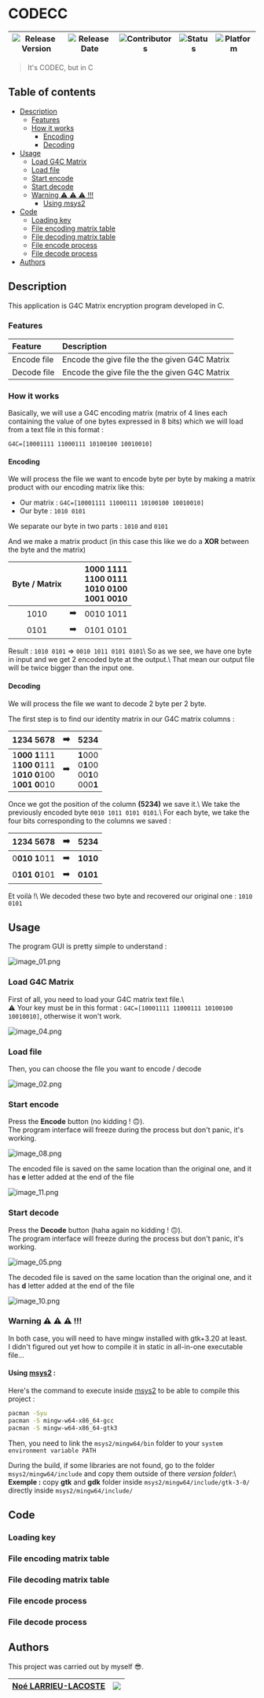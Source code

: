 # CODECC

| ![Release Version](https://img.shields.io/github/v/release/Nouuu/CODECC) | ![Release Date](https://img.shields.io/github/release-date/Nouuu/CODECC) | ![Contributors](https://img.shields.io/github/contributors/Nouuu/CODECC) | ![Status](https://img.shields.io/badge/Status-ended-red) | ![Platform](https://img.shields.io/badge/Platform-Windows%20%2F%20Linux-blue) |
|:------------------------------------------------------------------------:|:------------------------------------------------------------------------:|:------------------------------------------------------------------------:|:--------------------------------------------------------:|:-----------------------------------------------------------------------------:|

> It's CODEC, but in C

## Table of contents

- [Description](#description)
  - [Features](#features)
  - [How it works](#how-it-works)
    - [Encoding](#encoding)
    - [Decoding](#decoding)
- [Usage](#usage)
  - [Load G4C Matrix](#load-g4c-matrix)
  - [Load file](#load-file)
  - [Start encode](#start-encode)
  - [Start decode](#start-decode)
  - [Warning :warning: :warning: :warning: !!!](#warning----)
    - [Using msys2](#using-msys2-)
- [Code](#code)
  - [Loading key](#loading-key)
  - [File encoding matrix table](#file-encoding-matrix-table)
  - [File decoding matrix table](#file-decoding-matrix-table)
  - [File encode process](#file-encode-process)
  - [File decode process](#file-decode-process)
- [Authors](#authors)


## Description

This application is G4C Matrix encryption program developed in C.

### Features

| Feature     | Description                                   |
|:------------|:----------------------------------------------|
| Encode file | Encode the give file the the given G4C Matrix |
| Decode file | Encode the give file the the given G4C Matrix |

### How it works

Basically, we will use a G4C encoding matrix (matrix of 4 lines each
containing the value of one bytes expressed in 8 bits) which we will
load from a text file in this format :

`G4C=[10001111 11000111 10100100 10010010]`


#### Encoding

We will process the file we want to encode byte per byte by making a
matrix product with our encoding matrix like this:

- Our matrix : `G4C=[10001111 11000111 10100100 10010010]`
- Our byte : `1010 0101`

We separate our byte in two parts : `1010` and `0101`

And we make a matrix product (in this case this like we do a **XOR**
between the byte and the matrix)

| Byte / Matrix |               | 1000 1111<br>1100 0111<br>1010 0100<br>1001 0010 |
|:-------------:|:-------------:|:-------------------------------------------------|
|     1010      | :arrow_right: | 0010 1011                                        |
|     0101      | :arrow_right: | 0101 0101                                        |

Result : `1010 0101` => `0010 1011 0101 0101`\ So as we see, we have one
byte in input and we get 2 encoded byte at the output.\ That mean our
output file will be twice bigger than the input one.

#### Decoding

We will process the file we want to decode 2 byte per 2 byte.

The first step is to find our identity matrix in our G4C matrix columns
:

|                                    1234 5678                                     | :arrow_right: |                     5234                     |
|:--------------------------------------------------------------------------------:|:-------------:|:--------------------------------------------:|
| 1**000** **1**111<br>1**100** **0**111<br>1**010** **0**100<br>1**001** **0**010 | :arrow_right: | **1**000<br>0**1**00<br>00**1**0<br>000**1** |

Once we got the position of the column **(5234)** we save it.\ We take
the previously encoded byte `0010 1011 0101 0101`.\ For each byte, we
take the four bits corresponding to the columns we saved :

|   1234 5678   | :arrow_right: |   5234   |
|:-------------:|:-------------:|:--------:|
| 0**010 1**011 | :arrow_right: | **1010** |
| 0**101 0**101 | :arrow_right: | **0101** |

Et voilà !\ We decoded these two byte and recovered our original one :
`1010 0101`


## Usage

The program GUI is pretty simple to understand :

![image_01.png](pictures/image_01.png)

### Load G4C Matrix

First of all, you need to load your G4C matrix text file.\  
:warning: Your key must be in this format : `G4C=[10001111 11000111 10100100 10010010]`, otherwise it won't work.

![image_04.png](pictures/image_04.png)

### Load file

Then, you can choose the file you want to encode / decode

![image_02.png](pictures/image_02.png)


### Start encode

Press the **Encode** button (no kidding ! :upside_down_face:).\
The program interface will freeze during the process but don't panic, it's working.

![image_08.png](pictures/image_08.png)

The encoded file is saved on the same location than the original one, and it has **e** letter added at the end of the file

![image_11.png](pictures/image_11.png)

### Start decode

Press the **Decode** button (haha again no kidding ! :upside_down_face:).\
The program interface will freeze during the process but don't panic, it's working.

![image_05.png](pictures/image_05.png)

The decoded file is saved on the same location than the original one, and it has **d** letter added at the end of the file

![image_10.png](pictures/image_10.png)

### Warning :warning: :warning: :warning: !!!

In both case, you will need to have mingw installed with gtk+3.20 at
least.  
I didn't figured out yet how to compile it in static in all-in-one
executable file...

#### Using [msys2](https://www.msys2.org/) :

Here's the command to execute inside [msys2](https://www.msys2.org/) to
be able to compile this project :

```bash
pacman -Syu
pacman -S mingw-w64-x86_64-gcc
pacman -S mingw-w64-x86_64-gtk3
```

Then, you need to link the `msys2/mingw64/bin` folder to your `system
environment variable PATH`

During the build, if some libraries are not found, go to the folder
`msys2/mingw64/include` and copy them outside of there *version
folder*:\ **Exemple :** copy **gtk** and **gdk** folder inside
`msys2/mingw64/include/gtk-3-0/` directly inside
`msys2/mingw64/include/`

## Code

### Loading key

### File encoding matrix table

### File decoding matrix table

### File encode process

### File decode process

## Authors

This project was carried out by myself :sunglasses:.

| [Noé LARRIEU-LACOSTE](https://github.com/Nouuu)      |     ![](https://img.shields.io/github/followers/Nouuu)      |
|:-----------------------------------------------------|:-----------------------------------------------------------:|

